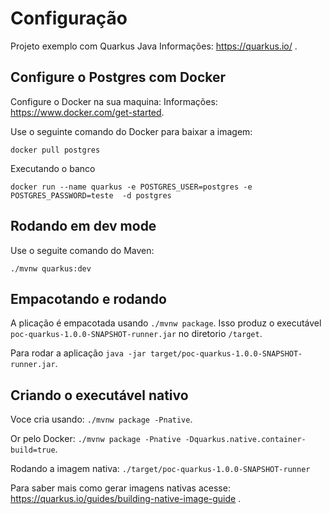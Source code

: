 # Configuração

Projeto exemplo com Quarkus Java
Informações: https://quarkus.io/ .

## Configure o Postgres com Docker

Configure o Docker na sua maquina:
Informações: https://www.docker.com/get-started.

Use o seguinte comando do Docker para baixar a imagem:
```
docker pull postgres
```
Executando o banco 
```
docker run --name quarkus -e POSTGRES_USER=postgres -e POSTGRES_PASSWORD=teste  -d postgres
```

## Rodando em dev mode

Use o seguite comando do Maven:
```
./mvnw quarkus:dev
```

## Empacotando e rodando

A plicação é empacotada usando `./mvnw package`.
Isso produz o executável `poc-quarkus-1.0.0-SNAPSHOT-runner.jar` no diretorio `/target`.

Para rodar a aplicação `java -jar target/poc-quarkus-1.0.0-SNAPSHOT-runner.jar`.

## Criando o executável nativo

Voce cria usando: `./mvnw package -Pnative`.

Or pelo Docker: `./mvnw package -Pnative -Dquarkus.native.container-build=true`.

Rodando a imagem nativa: `./target/poc-quarkus-1.0.0-SNAPSHOT-runner`

Para saber mais como gerar imagens nativas acesse: https://quarkus.io/guides/building-native-image-guide .
